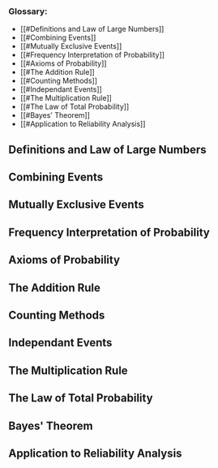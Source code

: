 ### Glossary:
- [[#Definitions and Law of Large Numbers]]
- [[#Combining Events]]
- [[#Mutually Exclusive Events]]
- [[#Frequency Interpretation of Probability]]
- [[#Axioms of Probability]]
- [[#The Addition Rule]]
- [[#Counting Methods]]
- [[#Independant Events]]
- [[#The Multiplication Rule]]
- [[#The Law of Total Probability]]
- [[#Bayes' Theorem]]
- [[#Application to Reliability Analysis]]



## Definitions and Law of Large Numbers
## Combining Events
## Mutually Exclusive Events
## Frequency Interpretation of Probability
## Axioms of Probability
## The Addition Rule
## Counting Methods
## Independant Events
## The Multiplication Rule
## The Law of Total Probability
## Bayes' Theorem
## Application to Reliability Analysis